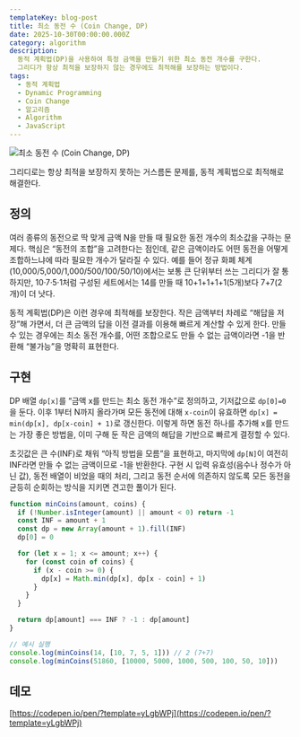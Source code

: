 ```yaml
---
templateKey: blog-post
title: 최소 동전 수 (Coin Change, DP)
date: 2025-10-30T00:00:00.000Z
category: algorithm
description:
  동적 계획법(DP)을 사용하여 특정 금액을 만들기 위한 최소 동전 개수를 구한다.
  그리디가 항상 최적을 보장하지 않는 경우에도 최적해를 보장하는 방법이다.
tags:
  - 동적 계획법
  - Dynamic Programming
  - Coin Change
  - 알고리즘
  - Algorithm
  - JavaScript
---
```


![최소 동전 수 (Coin Change, DP)](/assets/algorithm.png "최소 동전 수 (Coin Change, DP)")

그리디로는 항상 최적을 보장하지 못하는 거스름돈 문제를, 동적 계획법으로 최적해로 해결한다.

## 정의

여러 종류의 동전으로 딱 맞게 금액 N을 만들 때 필요한 동전 개수의 최소값을 구하는 문제다. 핵심은 “동전의 조합”을 고려한다는 점인데, 같은 금액이라도 어떤 동전을 어떻게 조합하느냐에 따라 필요한 개수가 달라질 수 있다. 예를 들어 정규 화폐 체계(10,000/5,000/1,000/500/100/50/10)에서는 보통 큰 단위부터 쓰는 그리디가 잘 통하지만, 10·7·5·1처럼 구성된 세트에서는 14를 만들 때 10+1+1+1+1(5개)보다 7+7(2개)이 더 낫다.

동적 계획법(DP)은 이런 경우에 최적해를 보장한다. 작은 금액부터 차례로 “해답을 저장”해 가면서, 더 큰 금액의 답을 이전 결과를 이용해 빠르게 계산할 수 있게 한다. 만들 수 있는 경우에는 최소 동전 개수를, 어떤 조합으로도 만들 수 없는 금액이라면 -1을 반환해 “불가능”을 명확히 표현한다.

## 구현

DP 배열 `dp[x]`를 “금액 x를 만드는 최소 동전 개수”로 정의하고, 기저값으로 `dp[0]=0`을 둔다. 이후 1부터 N까지 올라가며 모든 동전에 대해 `x-coin`이 유효하면 `dp[x] = min(dp[x], dp[x-coin] + 1)`로 갱신한다. 이렇게 하면 동전 하나를 추가해 x를 만드는 가장 좋은 방법을, 이미 구해 둔 작은 금액의 해답을 기반으로 빠르게 결정할 수 있다.

초깃값은 큰 수(INF)로 채워 “아직 방법을 모름”을 표현하고, 마지막에 `dp[N]`이 여전히 INF라면 만들 수 없는 금액이므로 -1을 반환한다. 구현 시 입력 유효성(음수나 정수가 아닌 값), 동전 배열이 비었을 때의 처리, 그리고 동전 순서에 의존하지 않도록 모든 동전을 균등히 순회하는 방식을 지키면 견고한 풀이가 된다.

```javascript
function minCoins(amount, coins) {
  if (!Number.isInteger(amount) || amount < 0) return -1
  const INF = amount + 1
  const dp = new Array(amount + 1).fill(INF)
  dp[0] = 0

  for (let x = 1; x <= amount; x++) {
    for (const coin of coins) {
      if (x - coin >= 0) {
        dp[x] = Math.min(dp[x], dp[x - coin] + 1)
      }
    }
  }

  return dp[amount] === INF ? -1 : dp[amount]
}

// 예시 실행
console.log(minCoins(14, [10, 7, 5, 1])) // 2 (7+7)
console.log(minCoins(51860, [10000, 5000, 1000, 500, 100, 50, 10]))
```

## 데모

[https://codepen.io/pen/?template=yLgbWPj](https://codepen.io/pen/?template=yLgbWPj)


